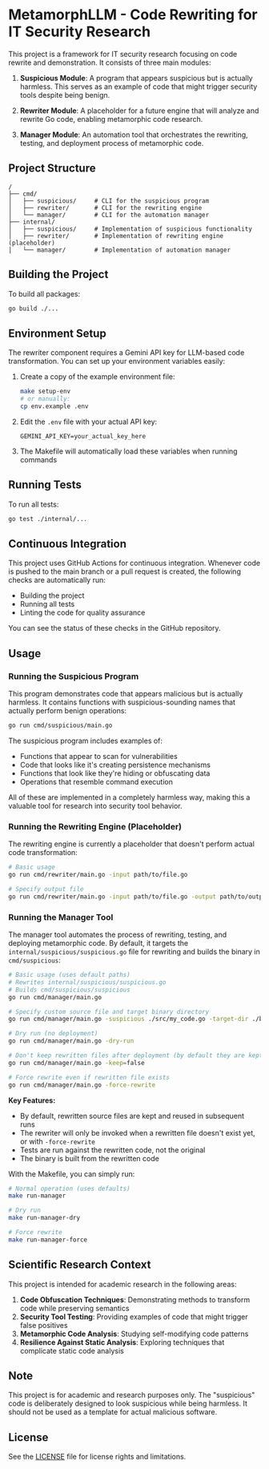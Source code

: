 # MetamorphLLM - Code Rewriting for IT Security Research

This project is a framework for IT security research focusing on code rewrite and demonstration. It consists of three main modules:

1. **Suspicious Module**: A program that appears suspicious but is actually harmless. This serves as an example of code that might trigger security tools despite being benign.

2. **Rewriter Module**: A placeholder for a future engine that will analyze and rewrite Go code, enabling metamorphic code research.

3. **Manager Module**: An automation tool that orchestrates the rewriting, testing, and deployment process of metamorphic code.

## Project Structure

```
/
├── cmd/
│   ├── suspicious/     # CLI for the suspicious program
│   ├── rewriter/       # CLI for the rewriting engine
│   └── manager/        # CLI for the automation manager
├── internal/
│   ├── suspicious/     # Implementation of suspicious functionality
│   ├── rewriter/       # Implementation of rewriting engine (placeholder)
│   └── manager/        # Implementation of automation manager
```

## Building the Project

To build all packages:

```bash
go build ./...
```

## Environment Setup

The rewriter component requires a Gemini API key for LLM-based code transformation. You can set up your environment variables easily:

1. Create a copy of the example environment file:
   ```bash
   make setup-env
   # or manually:
   cp env.example .env
   ```

2. Edit the `.env` file with your actual API key:
   ```
   GEMINI_API_KEY=your_actual_key_here
   ```

3. The Makefile will automatically load these variables when running commands

## Running Tests

To run all tests:

```bash
go test ./internal/...
```

## Continuous Integration

This project uses GitHub Actions for continuous integration. Whenever code is pushed to the main branch or a pull request is created, the following checks are automatically run:

- Building the project
- Running all tests
- Linting the code for quality assurance

You can see the status of these checks in the GitHub repository.

## Usage

### Running the Suspicious Program

This program demonstrates code that appears malicious but is actually harmless. It contains functions with suspicious-sounding names that actually perform benign operations:

```bash
go run cmd/suspicious/main.go
```

The suspicious program includes examples of:
- Functions that appear to scan for vulnerabilities
- Code that looks like it's creating persistence mechanisms
- Functions that look like they're hiding or obfuscating data
- Operations that resemble command execution

All of these are implemented in a completely harmless way, making this a valuable tool for research into security tool behavior.

### Running the Rewriting Engine (Placeholder)

The rewriting engine is currently a placeholder that doesn't perform actual code transformation:

```bash
# Basic usage
go run cmd/rewriter/main.go -input path/to/file.go

# Specify output file
go run cmd/rewriter/main.go -input path/to/file.go -output path/to/output.go
```

### Running the Manager Tool

The manager tool automates the process of rewriting, testing, and deploying metamorphic code. By default, it targets the `internal/suspicious/suspicious.go` file for rewriting and builds the binary in `cmd/suspicious`:

```bash
# Basic usage (uses default paths)
# Rewrites internal/suspicious/suspicious.go
# Builds cmd/suspicious/suspicious
go run cmd/manager/main.go

# Specify custom source file and target binary directory
go run cmd/manager/main.go -suspicious ./src/my_code.go -target-dir ./bin/my_app -rewriter ./build/rewriter

# Dry run (no deployment)
go run cmd/manager/main.go -dry-run

# Don't keep rewritten files after deployment (by default they are kept)
go run cmd/manager/main.go -keep=false

# Force rewrite even if rewritten file exists
go run cmd/manager/main.go -force-rewrite
```

**Key Features:**
- By default, rewritten source files are kept and reused in subsequent runs
- The rewriter will only be invoked when a rewritten file doesn't exist yet, or with `-force-rewrite`
- Tests are run against the rewritten code, not the original
- The binary is built from the rewritten code

With the Makefile, you can simply run:

```bash
# Normal operation (uses defaults)
make run-manager

# Dry run
make run-manager-dry

# Force rewrite
make run-manager-force
```

## Scientific Research Context

This project is intended for academic research in the following areas:

1. **Code Obfuscation Techniques**: Demonstrating methods to transform code while preserving semantics
2. **Security Tool Testing**: Providing examples of code that might trigger false positives
3. **Metamorphic Code Analysis**: Studying self-modifying code patterns
4. **Resilience Against Static Analysis**: Exploring techniques that complicate static code analysis

## Note

This project is for academic and research purposes only. The "suspicious" code is deliberately designed to look suspicious while being harmless. It should not be used as a template for actual malicious software.

## License

See the [LICENSE](LICENSE) file for license rights and limitations.